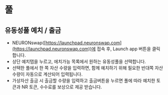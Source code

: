 # 풀

## 유동성풀 예치 / 출금

* NEURONswap([https://launchpad.neuronswap.com](https://launchpad.neuronswap.com))에 접속 후, Launch app 버튼을 클릭합니다.
* 상단 예치탭을 누르고, 에치가능 목록에서 원하는 유동성풀을 선택합니다.
* 선택한 풀에서 한 쪽 자산 수량을 입력하면, 함께 예치하기 위해 필요한 반대쪽 자산 수량이 자동으로 계산되어 입력됩니다.
* 가상자산 출금 시 출금할 수량을 입력하고 출금버튼을 누르면 풀에 따라 예치한 토큰과 NR 토큰, 수수료를 보상으로 제공 받습니다.
